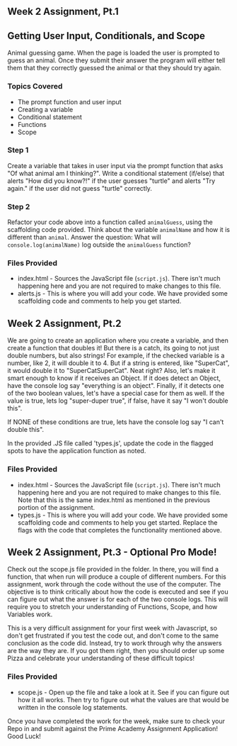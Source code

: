 ## Week 2 Assignment, Pt.1
## Getting User Input, Conditionals, and Scope
Animal guessing game. When the page is loaded the user is prompted to guess an animal. Once they submit their answer the program will either tell them that they correctly guessed the animal or that they should try again.

### Topics Covered
* The prompt function and user input
* Creating a variable
* Conditional statement
* Functions
* Scope

### Step 1
Create a variable that takes in user input via the prompt function that asks "Of what animal am I thinking?". Write a conditional statement (if/else) that alerts "How did you know?!" if the user guesses "turtle" and alerts "Try again." if the user did not guess "turtle" correctly.

### Step 2
Refactor your code above into a function called `animalGuess`, using the scaffolding code provided. Think about the variable `animalName` and how it is different than `animal`. Answer the question: What will `console.log(animalName)` log outside the `animalGuess` function?

### Files Provided
* index.html - Sources the JavaScript file (`script.js`). There isn't much happening here and you are not required to make changes to this file.
* alerts.js - This is where you will add your code. We have provided some scaffolding code and comments to help you get started.

## Week 2 Assignment, Pt.2
We are going to create an application where you create a variable, and then create a function that doubles it! But there is a catch, its going to not just double numbers, but also strings! For example, if the checked variable is a number, like 2, it will double it to 4. But if a string is entered, like "SuperCat", it would double it to "SuperCatSuperCat". Neat right? Also, let's make it smart enough to know if it receives an Object. If it does detect an Object, have the console log say "everything is an object". Finally, if it detects one of the two boolean values, let's have a special case for them as well. If the value is true, lets log "super-duper true", if false, have it say "I won't double this".

If NONE of these conditions are true, lets have the console log say "I can't double this".

In the provided .JS file called 'types.js', update the code in the flagged spots to have the application function as noted.

### Files Provided
* index.html - Sources the JavaScript file (`script.js`). There isn't much happening here and you are not required to make changes to this file. Note that this is the same index.html as mentioned in the previous portion of the assignment.
* types.js - This is where you will add your code. We have provided some scaffolding code and comments to help you get started. Replace the flags with the code that completes the functionality mentioned above.

## Week 2 Assignment, Pt.3 - Optional Pro Mode!
Check out the scope.js file provided in the folder. In there, you will find a function, that when run will produce a couple of different numbers. For this assignment, work through the code without the use of the computer. The objective is to think critically about how the code is executed and see if you can figure out what the answer is for each of the two console logs. This will require you to stretch your understanding of Functions, Scope, and how Variables work.

This is a very difficult assignment for your first week with Javascript, so don't get frustrated if you test the code out, and don't come to the same conclusion as the code did. Instead, try to work through why the answers are the way they are. If you got them right, then you should order up some Pizza and celebrate your understanding of these difficult topics!

### Files Provided
* scope.js - Open up the file and take a look at it. See if you can figure out how it all works. Then try to figure out what the values are that would be written in the console log statements.

Once you have completed the work for the week, make sure to check your Repo in and submit against the Prime Academy Assignment Application! Good Luck!
